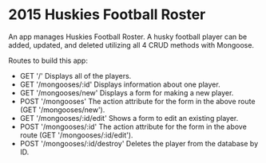 # 2015 Huskies Football Roster

An app manages Huskies Football Roster. A husky football player can be added, updated, and deleted utilizing all 4 CRUD methods with Mongoose.

Routes to build this app:

- GET '/' Displays all of the players.
- GET '/mongooses/:id' Displays information about one player.
- GET '/mongooses/new' Displays a form for making a new player.
- POST '/mongooses' The action attribute for the form in the above route (GET '/mongooses/new').
- GET '/mongooses/:id/edit' Shows a form to edit an existing player.
- POST '/mongooses/:id' The action attribute for the form in the above route (GET '/mongooses/:id/edit').
- POST '/mongooses/:id/destroy' Deletes the player from the database by ID.
